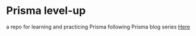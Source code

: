 # Prisma level-up

a repo for learning and practicing Prisma following Prisma blog series [Here](https://dev.to/this-is-learning/its-prisma-time-introduction-3a3h)

